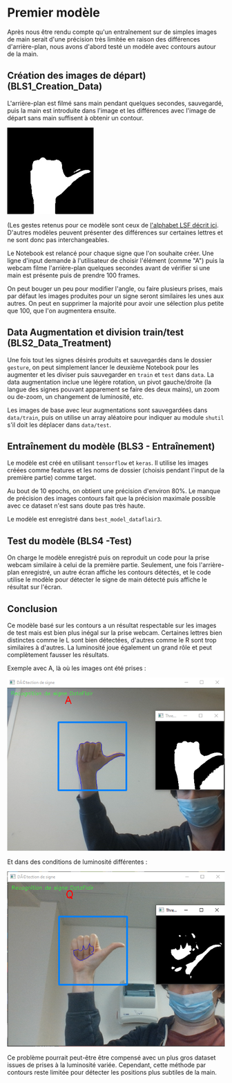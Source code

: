 # Premier modèle

Après nous être rendu compte qu'un entraînement sur de simples images de main serait d'une précision très limitée en raison des différences d'arrière-plan, nous avons d'abord testé un modèle avec contours autour de la main.

## Création des images de départ) (BLS1_Creation_Data)

L'arrière-plan est filmé sans main pendant quelques secondes, sauvegardé, puis la main est introduite dans l'image et les différences avec l'image de départ sans main suffisent à obtenir un contour.

![](A0.jpg)

(Les gestes retenus pour ce modèle sont ceux de [l'alphabet LSF décrit ici](https://fr.wikipedia.org/wiki/Alphabet_dactylologique#Alphabet_de_la_Lsf). D'autres modèles peuvent présenter des différences sur certaines lettres et ne sont donc pas interchangeables.

Le Notebook est relancé pour chaque signe que l'on souhaite créer. Une ligne d'input demande à l'utilisateur de choisir l'élément (comme "A") puis la webcam filme l'arrière-plan quelques secondes avant de vérifier si une main est présente puis de prendre 100 frames.

On peut bouger un peu pour modifier l'angle, ou faire plusieurs prises, mais par défaut les images produites pour un signe seront similaires les unes aux autres. On peut en supprimer la majorité pour avoir une sélection plus petite que 100, que l'on augmentera ensuite.

## Data Augmentation et division train/test (BLS2_Data_Treatment)

Une fois tout les signes désirés produits et sauvegardés dans le dossier ``gesture``, on peut simplement lancer le deuxième Notebook pour les augmenter et les diviser puis sauvegarder en ``train`` et ``test`` dans ``data``. La data augmentation inclue une légère rotation, un pivot gauche/droite (la langue des signes pouvant apparement se faire des deux mains), un zoom ou de-zoom, un changement de luminosité, etc.

Les images de base avec leur augmentations sont sauvegardées dans ``data/train``, puis on utilise un array aléatoire pour indiquer au module ``shutil`` s'il doit les déplacer dans ``data/test``.

## Entraînement du modèle (BLS3 - Entraînement)

Le modèle est créé en utilisant ``tensorflow`` et ``keras``. Il utilise les images créées comme features et les noms de dossier (choisis pendant l'input de la première partie) comme target.

Au bout de 10 epochs, on obtient une précision d'environ 80%. Le manque de précision des images contours fait que la précision maximale possible avec ce dataset n'est sans doute pas très haute.

Le modèle est enregistré dans ``best_model_dataflair3``.

## Test du modèle (BLS4 -Test)

On charge le modèle enregistré puis on reproduit un code pour la prise webcam similaire à celui de la première partie. Seulement, une fois l'arrière-plan enregistré, un autre écran affiche les contours détectés, et le code utilise le modèle pour détecter le signe de main détecté puis affiche le résultat sur l'écran.

## Conclusion

Ce modèle basé sur les contours a un résultat respectable sur les images de test mais est bien plus inégal sur la prise webcam. Certaines lettres bien distinctes comme le L sont bien détectées, d'autres comme le R sont trop similaires à d'autres. La luminosité joue également un grand rôle et peut complètement fausser les résultats.

Exemple avec A, là où les images ont été prises :

![](image_A_1.png)

Et dans des conditions de luminosité différentes :

![](image_A_2.png)

Ce problème pourrait peut-être être compensé avec un plus gros dataset issues de prises à la luminosité variée. Cependant, cette méthode par contours reste limitée pour détecter les positions plus subtiles de la main.
